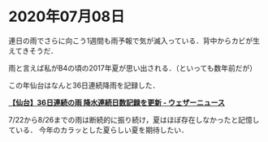 # 2020年07月08日 


連日の雨でさらに向こう1週間も雨予報で気が滅入っている．背中からカビが生えてきそうだ．


雨と言えば私がB4の頃の2017年夏が思い出される．（といっても数年前だが）


この年仙台はなんと36日連続降雨を記録した．

**[【仙台】36日連続の雨 降水連続日数記録を更新 - ウェザーニュース](https://weathernews.jp/s/topics/201708/260085/)**


7/22から8/26までの雨は断続的に振り続け，夏はほぼ存在しなかったと記憶している．
今年のカラッとした夏らしい夏を期待したい．